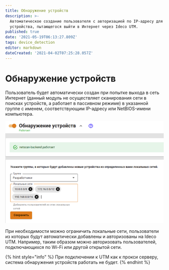 ```yaml
---
title: Обнаружение устройств
description: >-
  Автоматическое создание пользователя с авторизацией по IP-адресу для
  устройства, пытающегося выйти в Интернет через Ideco UTM.
published: true
date: '2021-05-19T06:13:27.809Z'
tags: device_detection
editor: markdown
dateCreated: '2021-04-02T07:25:28.057Z'
---
```


# Обнаружение устройств

Пользователь будет автоматически создан при попытке выхода в сеть Интернет \(данный модуль не осуществляет сканирования сети в поисках устройств, а работает в пассивном режиме\) в указанной группе с именем, соответствующим IP-адресу или NetBIOS-имени компьютера.

![](../../.gitbook/assets/discovery-dev.png)

При необходимости можно ограничить локальные сети, пользователи из которых будут автоматически добавлены и авторизованы на Ideco UTM. Например, таким образом можно авторизовать пользователей, подключающихся по Wi-Fi или другой открытой сети.

{% hint style="info" %}
При подключении к UTM как к прокси серверу, система обнаружения устройств работать не будет. 
{% endhint %}

